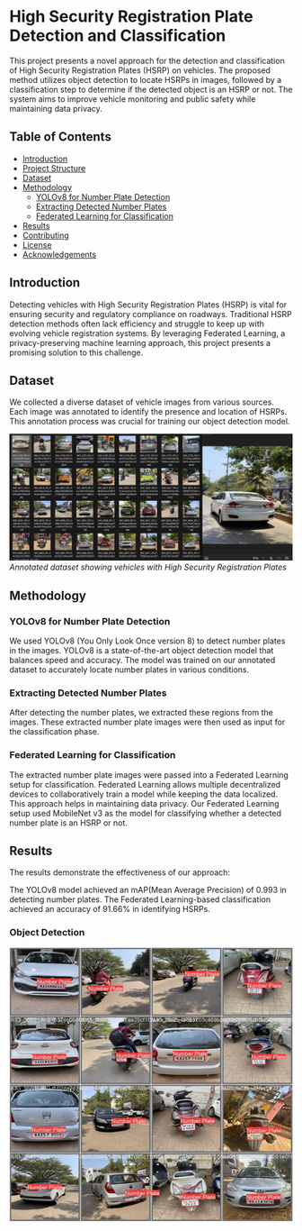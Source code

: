 # High Security Registration Plate Detection and Classification

This project presents a novel approach for the detection and classification of High Security Registration Plates (HSRP) on vehicles. The proposed method utilizes object detection to locate HSRPs in images, followed by a classification step to determine if the detected object is an HSRP or not. The system aims to improve vehicle monitoring and public safety while maintaining data privacy.

## Table of Contents

- [Introduction](#introduction)
- [Project Structure](#project-structure)
- [Dataset](#dataset)
- [Methodology](#methodology)
  - [YOLOv8 for Number Plate Detection](#yolov8-for-number-plate-detection)
  - [Extracting Detected Number Plates](#extracting-detected-number-plates)
  - [Federated Learning for Classification](#federated-learning-for-classification)
- [Results](#results)
- [Contributing](#contributing)
- [License](#license)
- [Acknowledgements](#acknowledgements)


## Introduction

Detecting vehicles with High Security Registration Plates (HSRP) is vital for ensuring security and regulatory compliance on roadways. Traditional HSRP detection methods often lack efficiency and struggle to keep up with evolving vehicle registration systems. By leveraging Federated Learning, a privacy-preserving machine learning approach, this project presents a promising solution to this challenge.

## Dataset
We collected a diverse dataset of vehicle images from various sources. Each image was annotated to identify the presence and location of HSRPs. This annotation process was crucial for training our object detection model.

![Dataset](https://github.com/girish0903/HSRP-Detection-and-Classification/blob/main/Picture1.jpg)
*Annotated dataset showing vehicles with High Security Registration Plates*

## Methodology
### YOLOv8 for Number Plate Detection

We used YOLOv8 (You Only Look Once version 8) to detect number plates in the images. YOLOv8 is a state-of-the-art object detection model that balances speed and accuracy. The model was trained on our annotated dataset to accurately locate number plates in various conditions.

### Extracting Detected Number Plates

After detecting the number plates, we extracted these regions from the images. These extracted number plate images were then used as input for the classification phase.

### Federated Learning for Classification

The extracted number plate images were passed into a Federated Learning setup for classification. Federated Learning allows multiple decentralized devices to collaboratively train a model while keeping the data localized. This approach helps in maintaining data privacy. Our Federated Learning setup used MobileNet v3 as the model for classifying whether a detected number plate is an HSRP or not.

## Results

The results demonstrate the effectiveness of our approach:

The YOLOv8 model achieved an mAP(Mean Average Precision) of 0.993 in detecting number plates.
The Federated Learning-based classification achieved an accuracy of 91.66% in identifying HSRPs.

### Object Detection 

![yolo](https://github.com/girish0903/HSRP-Detection-and-Classification/blob/main/Picture2.jpg)

